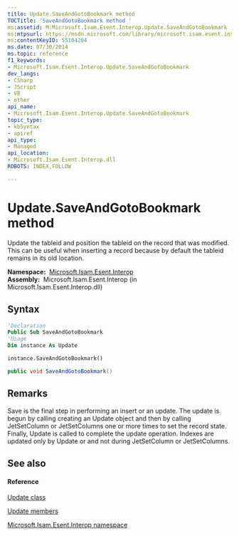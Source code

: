 ```yaml
---
title: Update.SaveAndGotoBookmark method 
TOCTitle: 'SaveAndGotoBookmark method '
ms:assetid: M:Microsoft.Isam.Esent.Interop.Update.SaveAndGotoBookmark
ms:mtpsurl: https://msdn.microsoft.com/library/microsoft.isam.esent.interop.update.saveandgotobookmark(v=EXCHG.10)
ms:contentKeyID: 55104204
ms.date: 07/30/2014
ms.topic: reference
f1_keywords:
- Microsoft.Isam.Esent.Interop.Update.SaveAndGotoBookmark
dev_langs:
- CSharp
- JScript
- VB
- other
api_name: 
- Microsoft.Isam.Esent.Interop.Update.SaveAndGotoBookmark
topic_type: 
- kbSyntax
- apiref
api_type: 
- Managed
api_location: 
- Microsoft.Isam.Esent.Interop.dll
ROBOTS: INDEX,FOLLOW

---
```


# Update.SaveAndGotoBookmark method

Update the tableid and position the tableid on the record that was modified. This can be useful when inserting a record because by default the tableid remains in its old location.

**Namespace:**  [Microsoft.Isam.Esent.Interop](hh596136\(v=exchg.10\).md)  
**Assembly:**  Microsoft.Isam.Esent.Interop (in Microsoft.Isam.Esent.Interop.dll)

## Syntax

``` vb
'Declaration
Public Sub SaveAndGotoBookmark
'Usage
Dim instance As Update

instance.SaveAndGotoBookmark()
```

``` csharp
public void SaveAndGotoBookmark()
```

## Remarks

Save is the final step in performing an insert or an update. The update is begun by calling creating an Update object and then by calling JetSetColumn or JetSetColumns one or more times to set the record state. Finally, Update is called to complete the update operation. Indexes are updated only by Update or and not during JetSetColumn or JetSetColumns.

## See also

#### Reference

[Update class](dn351191\(v=exchg.10\).md)

[Update members](dn351259\(v=exchg.10\).md)

[Microsoft.Isam.Esent.Interop namespace](hh596136\(v=exchg.10\).md)

